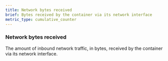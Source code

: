 ```yaml
---
title: Network bytes received
brief: Bytes received by the container via its network interface
metric_type: cumulative_counter
---
```

### Network bytes received

The amount of inbound network traffic, in bytes, received by the container via its network interface.
